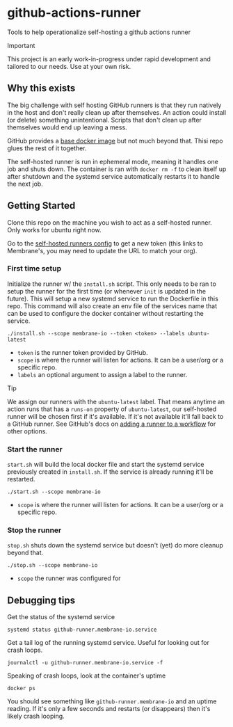 # github-actions-runner

Tools to help operationalize self-hosting a github actions runner

> [!IMPORTANT]
> This project is an early work-in-progress under rapid development and tailored to our needs. Use at your own risk.

## Why this exists

The big challenge with self hosting GitHub runners is that they run natively in the host and don't really clean up after themselves. An action could install (or delete) something unintentional. Scripts that don't clean up after themselves would end up leaving a mess.

GitHub provides a [base docker image](https://github.com/actions/runner/blob/main/images/Dockerfile) but not much beyond that. Thisi repo glues the rest of it together.

The self-hosted runner is run in ephemeral mode, meaning it handles one job and shuts down. The container is ran with `docker rm -f` to clean itself up after shutdown and the systemd service automatically restarts it to handle the next job.

## Getting Started

Clone this repo on the machine you wish to act as a self-hosted runner. Only works for ubuntu right now.

Go to the [self-hosted runners config](https://github.com/organizations/membrane-io/settings/actions/runners/new?arch=x64&os=linux) to get a new token (this links to Membrane's, you may need to update the URL to match your org).

### First time setup

Initialize the runner w/ the `install.sh` script. This only needs to be ran to setup the runner for the first time (or whenever `init` is updated in the future). This will setup a new systemd service to run the Dockerfile in this repo. This command will also create an env file of the services name that can be used to configure the docker container without restarting the service.

```
./install.sh --scope membrane-io --token <token> --labels ubuntu-latest
```

- `token` is the runner token provided by GitHub.
- `scope` is where the runner will listen for actions. It can be a user/org or a specific repo.
- `labels` an optional argument to assign a label to the runner.

> [!TIP]
> We assign our runners with the `ubuntu-latest` label. That means anytime an action runs that has a `runs-on` property of `ubuntu-latest`, our self-hosted runner will be chosen first if it's available. If it's not available it'll fall back to a GitHub runner. See GitHub's docs on [adding a runner to a workflow](https://docs.github.com/en/actions/hosting-your-own-runners/managing-self-hosted-runners/using-self-hosted-runners-in-a-workflow) for other options.

### Start the runner

`start.sh` will build the local docker file and start the systemd service previously created in `install.sh`. If the service is already running it'll be restarted.

```
./start.sh --scope membrane-io
```

- `scope` is where the runner will listen for actions. It can be a user/org or a specific repo.

### Stop the runner

`stop.sh` shuts down the systemd service but doesn't (yet) do more cleanup beyond that.

```
./stop.sh --scope membrane-io
```

- `scope` the runner was configured for

## Debugging tips

Get the status of the systemd service

```
systemd status github-runner.membrane-io.service
```

Get a tail log of the running systemd service. Useful for looking out for crash loops.

```
journalctl -u github-runner.membrane-io.service -f
```

Speaking of crash loops, look at the container's uptime

```
docker ps
```

You should see something like `github-runner.membrane-io` and an uptime reading. If it's only a few seconds and restarts (or disappears) then it's likely crash looping.
